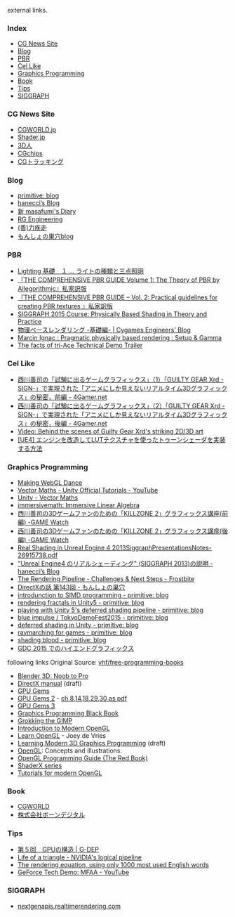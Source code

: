 external links.

### Index
* [CG News Site](#cg-news-site)
* [Blog](#blog)
* [PBR](#PBR)
* [Cel Like](#cel-like-animation)
* [Graphics Programming](#graphics-programming)
* [Book](#book)
* [Tips](#tips)
* [SIGGRAPH](#siggraph)


### CG News Site
* [CGWORLD.jp](http://cgworld.jp/)
* [Shader.jp](http://www.shader.jp/)
* [3D人](http://3dnchu.com/)
* [CGchips](http://cgchips.com/)
* [CGトラッキング](http://cgtracking.net/)

### Blog
* [primitive: blog](http://i-saint.hatenablog.com/)
* [hanecci’s Blog](http://d.hatena.ne.jp/hanecci/)
* [新 masafumi's Diary](http://masafumi.cocolog-nifty.com/masafumis_diary/)
* [RG Engineering](http://engineering.riotgames.com/)
* [(善)力疾走](http://www.z-z-z.jp/BLOG/)
* [もんしょの巣穴blog](http://monsho.blog63.fc2.com/)


### PBR
* [Lighting 基礎　１ … ライトの種類と三点照明](http://www.alchemyschool.com/mayatips/lighting01)
* [『THE COMPREHENSIVE PBR GUIDE Volume 1: The Theory of PBR by Allegorithmic』私家訳版](http://www.slideshare.net/nyaakobayashi/pbr-guide-vol1jp)
* [『THE COMPREHENSIVE PBR GUIDE – Vol. 2: Practical guidelines for creating PBR textures 』私家訳版](http://www.slideshare.net/nyaakobayashi/70100srgb180255)
* [SIGGRAPH 2015 Course: Physically Based Shading in Theory and Practice](http://blog.selfshadow.com/publications/s2015-shading-course/)
* [物理ベースレンダリング -基礎編- | Cygames Engineers' Blog](http://tech.cygames.co.jp/archives/2129/)
* [Marcin Ignac : Pragmatic physically based rendering : Setup & Gamma](http://marcinignac.com/blog/pragmatic-pbr-setup-and-gamma/)
* [The facts of tri-Ace Technical Demo Trailer](http://research.tri-ace.com/s2015.html)

### Cel Like
* [西川善司の「試験に出るゲームグラフィックス」（1）「GUILTY GEAR Xrd -SIGN-」で実現された「アニメにしか見えないリアルタイム3Dグラフィックス」の秘密，前編 - 4Gamer.net](http://www.4gamer.net/games/216/G021678/20140703095/)
* [西川善司の「試験に出るゲームグラフィックス」（2）「GUILTY GEAR Xrd -SIGN-」で実現された「アニメにしか見えないリアルタイム3Dグラフィックス」の秘密，後編 - 4Gamer.net](http://www.4gamer.net/games/216/G021678/20140714079/)
* [Video: Behind the scenes of Guilty Gear Xrd's striking 2D/3D art](http://gamasutra.com/view/news/244080/Video_Behind_the_scenes_of_Guilty_Gear_Xrds_striking_2D3D_art.php)
* [[UE4] エンジンを改造してLUTテクスチャを使ったトゥーンシェーダを実装する方法](http://monsho.blog63.fc2.com/blog-entry-161.html)
 
### Graphics Programming
* [Making WebGL Dance](http://acko.net/files/fullfrontal/fullfrontal/webglmath/online.html)
* [Vector Maths - Unity Official Tutorials - YouTube](https://www.youtube.com/watch?v=7DK8aA2qee8&feature=youtu.be)
* [Unity - Vector Maths](https://unity3d.com/jp/learn/tutorials/modules/beginner/scripting/vector-maths-dot-cross-products)
* [immersivemath: Immersive Linear Algebra](http://immersivemath.com/ila/index.html)
* [西川善司の3Dゲームファンのための「KILLZONE 2」グラフィックス講座(前編) -GAME Watch](http://game.watch.impress.co.jp/docs/series/3dcg/20090417_125909.html)
* [西川善司の3Dゲームファンのための「KILLZONE 2」グラフィックス講座(後編) -GAME Watch](http://game.watch.impress.co.jp/docs/series/3dcg/20090424_153727.html)
* [Real Shading in Unreal Engine 4 2013SiggraphPresentationsNotes-26915738.pdf](https://de45xmedrsdbp.cloudfront.net/Resources/files/2013SiggraphPresentationsNotes-26915738.pdf)
* ["Unreal Engine4 のリアルシェーディング" (SIGGRAPH 2013)の説明 - hanecci’s Blog](http://d.hatena.ne.jp/hanecci/20130727/p2)
* [The Rendering Pipeline - Challenges & Next Steps - Frostbite](http://www.frostbite.com/2015/08/the-rendering-pipeline-challenges-next-steps/)
* [DirectXの話 第143回 - もんしょの巣穴](https://sites.google.com/site/monshonosuana/directxno-hanashi-1/directx-143)
* [introdunction to SIMD programming - primitive: blog](http://i-saint.hatenablog.com/entry/2015/05/26/212441)
* [rendering fractals in Unity5 - primitive: blog](http://i-saint.hatenablog.com/entry/2015/03/18/194818)
* [playing with Unity 5's deferred shading pipeline - primitive: blog](http://i-saint.hatenablog.com/entry/2015/07/28/233225)
* [blue impulse / TokyoDemoFest2015 - primitive: blog](http://i-saint.hatenablog.com/entry/2015/02/23/192607)
* [deferred shading in Unity - primitive: blog](http://i-saint.hatenablog.com/entry/2014/07/25/001608)
* [raymarching for games - primitive: blog](http://i-saint.hatenablog.com/entry/2013/08/20/003046)
* [shading blood - primitive: blog](http://i-saint.hatenablog.com/entry/20120109/1326120035)
* [GDC 2015 でのハイエンドグラフィックス](http://www.slideshare.net/imagire/gdc-2015-pub)

following links Original Source: [vhf/free-programming-books](https://github.com/vhf/free-programming-books/blob/master/free-programming-books.md)
* [Blender 3D: Noob to Pro](http://en.wikibooks.org/wiki/Blender_3D%3A_Noob_to_Pro)
* [DirectX manual](http://www.xmission.com/~legalize/book/download/index.html) (draft)
* [GPU Gems](http://http.developer.nvidia.com/GPUGems/gpugems_part01.html)
* [GPU Gems 2](http://http.developer.nvidia.com/GPUGems2/gpugems2_part01.html) - [ch 8,14,18,29,30 as pdf](ftp://download.nvidia.com/developer/GPU_Gems_2/)
* [GPU Gems 3](http://http.developer.nvidia.com/GPUGems3/gpugems3_part01.html)
* [Graphics Programming Black Book](http://www.gamedev.net/page/resources/_/technical/graphics-programming-and-theory/graphics-programming-black-book-r1698)
* [Grokking the GIMP](http://gimp-savvy.com/BOOK/index.html)
* [Introduction to Modern OpenGL](http://open.gl/)
* [Learn OpenGL](http://learnopengl.com/) - Joey de Vries
* [Learning Modern 3D Graphics Programming](http://www.arcsynthesis.org/gltut/) (draft)
* [OpenGL](http://www.songho.ca/opengl/index.html): Concepts and illustrations.
* [OpenGL Programming Guide (The Red Book)](http://fly.srk.fer.hr/~unreal/theredbook/)
* [ShaderX series](http://tog.acm.org/resources/shaderx/)
* [Tutorials for modern OpenGL](http://www.opengl-tutorial.org/)


### Book
* [CGWORLD](http://cgworld.jp/)
* [株式会社ボーンデジタル](http://www.borndigital.co.jp/)

### Tips
* [第５回　GPUの構造 | G-DEP](http://www.gdep.jp/page/view/252)
* [Life of a triangle - NVIDIA's logical pipeline](https://developer.nvidia.com/content/life-triangle-nvidias-logical-pipeline)
* [The rendering equation, using only 1000 most used English words](https://twitter.com/levork/status/609603797258600448)
* [GeForce Tech Demo: MFAA - YouTube](https://www.youtube.com/watch?v=Nef6yWYu0-I)

### SIGGRAPH
* [nextgenapis.realtimerendering.com](http://nextgenapis.realtimerendering.com/)


